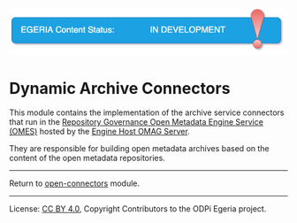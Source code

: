 <!-- SPDX-License-Identifier: CC-BY-4.0 -->
<!-- Copyright Contributors to the ODPi Egeria project 2020. -->

![InDev](../../../../images/egeria-content-status-in-development.png#pagewidth)

# Dynamic Archive Connectors

This module contains the implementation of the
archive service connectors that run in the
[Repository Governance Open Metadata Engine Service (OMES)](https://egeria-project.org/services/omes/repository-governance/overview)
hosted by the
[Engine Host OMAG Server](https://egeria-project.org/concepts/engine-host).

They are responsible for building open metadata archives based on the content of the open metadata repositories.


----
Return to [open-connectors](..) module.

----
License: [CC BY 4.0](https://creativecommons.org/licenses/by/4.0/),
Copyright Contributors to the ODPi Egeria project.